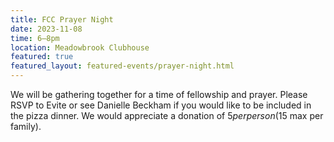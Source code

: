 ```yaml
---
title: FCC Prayer Night
date: 2023-11-08
time: 6–8pm
location: Meadowbrook Clubhouse
featured: true
featured_layout: featured-events/prayer-night.html
---
```

We will be gathering together for a time of fellowship and prayer. Please RSVP to Evite or see Danielle Beckham if you would like to be included in the pizza dinner. We would appreciate a donation of $5 per person ($15 max per family).
